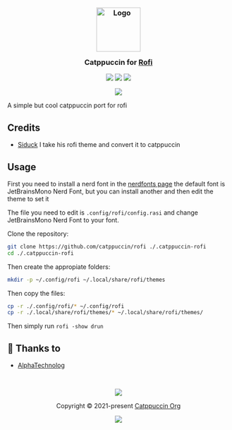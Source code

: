 <h3 align="center">
	<img src="https://raw.githubusercontent.com/catppuccin/catppuccin/main/assets/logos/exports/1544x1544_circle.png" width="100" alt="Logo"/><br/>
	<img src="https://raw.githubusercontent.com/catppuccin/catppuccin/main/assets/misc/transparent.png" height="30" width="0px"/>
	Catppuccin for <a href="https://github.com/davatorium/rofi">Rofi</a>
	<img src="https://raw.githubusercontent.com/catppuccin/catppuccin/main/assets/misc/transparent.png" height="30" width="0px"/>
</h3>

<p align="center">
    <a href="https://github.com/catppuccin/rofi/stargazers"><img src="https://img.shields.io/github/stars/catppuccin/rofi?colorA=363a4f&colorB=b7bdf8&style=for-the-badge"></a>
    <a href="https://github.com/catppuccin/rofi/issues"><img src="https://img.shields.io/github/issues/catppuccin/rofi?colorA=363a4f&colorB=f5a97f&style=for-the-badge"></a>
    <a href="https://github.com/catppuccin/rofi/contributors"><img src="https://img.shields.io/github/contributors/catppuccin/rofi?colorA=363a4f&colorB=a6da95&style=for-the-badge"></a>
</p>

<p align="center">
  <img src="https://raw.githubusercontent.com/catppuccin/rofi/main/.misc/screenshot.png" />
</p>

A simple but cool catppuccin port for rofi

## Credits

- [Siduck](https://github.com/siduck) I take his rofi theme and convert it to catppuccin

## Usage

First you need to install a nerd font in the [nerdfonts page](https://www.nerdfonts.com/font-downloads)
the default font is JetBrainsMono Nerd Font, but you can install another and then edit the theme
to set it

The file you need to edit is `.config/rofi/config.rasi` and change JetBrainsMono Nerd Font
to your font.

Clone the repository:

```sh
git clone https://github.com/catppuccin/rofi ./.catppuccin-rofi
cd ./.catppuccin-rofi
```

Then create the appropiate folders:

```sh
mkdir -p ~/.config/rofi ~/.local/share/rofi/themes
```

Then copy the files:

```sh
cp -r ./.config/rofi/* ~/.config/rofi
cp -r ./.local/share/rofi/themes/* ~/.local/share/rofi/themes/
```

Then simply run `rofi -show drun`

## 💝 Thanks to

- [AlphaTechnolog](https://github.com/AlphaTechnolog)

&nbsp;

<p align="center"><img src="https://raw.githubusercontent.com/catppuccin/catppuccin/main/assets/footers/gray0_ctp_on_line.svg?sanitize=true" /></p>
<p align="center">Copyright &copy; 2021-present <a href="https://github.com/catppuccin" target="_blank">Catppuccin Org</a>
<p align="center"><a href="https://github.com/catppuccin/catppuccin/blob/main/LICENSE"><img src="https://img.shields.io/static/v1.svg?style=for-the-badge&label=License&message=MIT&logoColor=d9e0ee&colorA=363a4f&colorB=b7bdf8"/></a></p>


